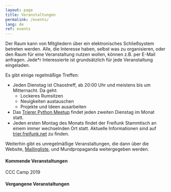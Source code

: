 ```yaml
---
layout: page
title: Veranstaltungen
permalink: /events/
lang: de
ref: events
---
```


Der Raum kann von Mitgliedern über ein elektronisches Schließsystem 
betreten werden.
Alle, die Interesse haben, selbst was zu organisieren, oder den Raum für eine Veranstaltung nutzen wollen, können z.B. per E-Mail anfragen.
Jede*r Interessierte ist grundsätzlich für jede Veranstaltung eingeladen.

Es gibt einige regelmäßige Treffen:

  - Jeden Dienstag ist Chaostreff, ab 20:00 Uhr und meistens bis um Mitternacht. Da geht:
    - Lockeres Rumsitzen
    - Neuigkeiten austauschen
    - Projekte und Ideen ausarbeiten
  - Das [Trierer Python Meetup](http://www.meetup.com/de-DE/PythonTrier/) findet jeden zweiten Dienstag im Monat statt.
  - Jeden ersten Montag des Monats findet der Freifunk Stammtisch an einem immer wechselnden Ort statt. Aktuelle Informationen sind auf [trier.freifunk.net](https://trier.freifunk.net/) zu finden.

Weiterhin gibt es unregelmäßige Veranstaltungen, die dann über die Website, [Mailingliste](https://mailings.brandin.de/listinfo/public), und Mundpropaganda weitergegeben werden.





#### Kommende Veranstaltungen
<p class="upcoming-events"></p>

CCC Camp 2019

#### Vergangene Veranstaltungen

<p class="previous-events"></p>

<script src="/js/moment-with-locales.min.js"></script>
<script src="/js/events.js"></script>
